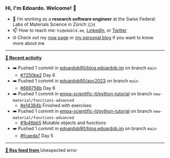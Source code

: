 ### Hi, I'm Edoardo. Welcome! 👋 

- 🔭 I’m working as a **research software engineer** at the Swiss Federal Labs of Materials Science in Zürich 🇨🇭
- 📫 How to reach me: `hi@edobld.me`, [LinkedIn](https://linkedin.com/in/edobld), or [Twitter](https://twitter.com/edobld)
- 🌐 Check out my [now page](https://edoardob.im/now) or [my personal blog](https://blog.edoardob.im) if you want to know more about me

---

**[📰 Recent activity](https://github.com/edoardob90)**
* ➡️ Pushed 1 commit in [edoardob90/blog.edoardob.im](https://github.com/edoardob90/blog.edoardob.im) on branch `main`
  * [#7250be2](https://github.com/edoardob90/blog.edoardob.im/commit/7250be2) Day 6
* ➡️ Pushed 1 commit in [edoardob90/aoc2023](https://github.com/edoardob90/aoc2023) on branch `main`
  * [#669756b](https://github.com/edoardob90/aoc2023/commit/669756b) Day 6
* ➡️ Pushed 1 commit in [empa-scientific-it/python-tutorial](https://github.com/empa-scientific-it/python-tutorial) on branch `new-material/functions-advanced`
  * [#e14384b](https://github.com/empa-scientific-it/python-tutorial/commit/e14384b) Finished with exercises
* ➡️ Pushed 1 commit in [empa-scientific-it/python-tutorial](https://github.com/empa-scientific-it/python-tutorial) on branch `new-material/functions-advanced`
  * [#1b46bb5](https://github.com/empa-scientific-it/python-tutorial/commit/1b46bb5) Mutable objects and functions
* ➡️ Pushed 1 commit in [edoardob90/blog.edoardob.im](https://github.com/edoardob90/blog.edoardob.im) on branch `main`
  * [#fcaeda7](https://github.com/edoardob90/blog.edoardob.im/commit/fcaeda7) Day 5


---

**[🗼 Rss feed from ]()**
Unexpected error
